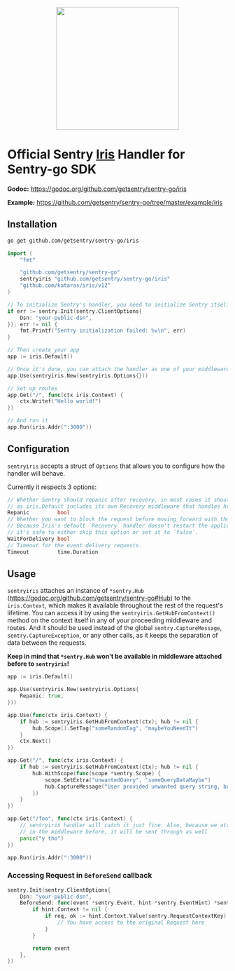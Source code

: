 <p align="center">
  <a href="https://sentry.io" target="_blank" align="center">
    <img src="https://sentry-brand.storage.googleapis.com/sentry-logo-black.png" width="280">
  </a>
  <br />
</p>

# Official Sentry [Iris](https://github.com/kataras/iris) Handler for Sentry-go SDK

**Godoc:** https://godoc.org/github.com/getsentry/sentry-go/iris

**Example:** https://github.com/getsentry/sentry-go/tree/master/example/iris

## Installation

```sh
go get github.com/getsentry/sentry-go/iris
```

```go
import (
    "fmt"

    "github.com/getsentry/sentry-go"
    sentryiris "github.com/getsentry/sentry-go/iris"
    "github.com/kataras/iris/v12"
)

// To initialize Sentry's handler, you need to initialize Sentry itself beforehand
if err := sentry.Init(sentry.ClientOptions{
    Dsn: "your-public-dsn",
}); err != nil {
    fmt.Printf("Sentry initialization failed: %v\n", err)
}

// Then create your app
app := iris.Default()

// Once it's done, you can attach the handler as one of your middleware
app.Use(sentryiris.New(sentryiris.Options{}))

// Set up routes
app.Get("/", func(ctx iris.Context) {
    ctx.Writef("Hello world!")
})

// And run it
app.Run(iris.Addr(":3000"))
```

## Configuration

`sentryiris` accepts a struct of `Options` that allows you to configure how the handler will behave.

Currently it respects 3 options:

```go
// Whether Sentry should repanic after recovery, in most cases it should be set to true,
// as iris.Default includes its own Recovery middleware that handles http responses.
Repanic         bool
// Whether you want to block the request before moving forward with the response.
// Because Iris's default `Recovery` handler doesn't restart the application,
// it's safe to either skip this option or set it to `false`.
WaitForDelivery bool
// Timeout for the event delivery requests.
Timeout         time.Duration
```

## Usage

`sentryiris` attaches an instance of `*sentry.Hub` (https://godoc.org/github.com/getsentry/sentry-go#Hub) to the `iris.Context`, which makes it available throughout the rest of the request's lifetime.
You can access it by using the `sentryiris.GetHubFromContext()` method on the context itself in any of your proceeding middleware and routes.
And it should be used instead of the global `sentry.CaptureMessage`, `sentry.CaptureException`, or any other calls, as it keeps the separation of data between the requests.

**Keep in mind that `*sentry.Hub` won't be available in middleware attached before to `sentryiris`!**

```go
app := iris.Default()

app.Use(sentryiris.New(sentryiris.Options{
    Repanic: true,
}))

app.Use(func(ctx iris.Context) {
    if hub := sentryiris.GetHubFromContext(ctx); hub != nil {
        hub.Scope().SetTag("someRandomTag", "maybeYouNeedIt")
    }
    ctx.Next()
})

app.Get("/", func(ctx iris.Context) {
    if hub := sentryiris.GetHubFromContext(ctx); hub != nil {
        hub.WithScope(func(scope *sentry.Scope) {
            scope.SetExtra("unwantedQuery", "someQueryDataMaybe")
            hub.CaptureMessage("User provided unwanted query string, but we recovered just fine")
        })
    }
})

app.Get("/foo", func(ctx iris.Context) {
    // sentryiris handler will catch it just fine. Also, because we attached "someRandomTag"
    // in the middleware before, it will be sent through as well
    panic("y tho")
})

app.Run(iris.Addr(":3000"))
```

### Accessing Request in `BeforeSend` callback

```go
sentry.Init(sentry.ClientOptions{
    Dsn: "your-public-dsn",
    BeforeSend: func(event *sentry.Event, hint *sentry.EventHint) *sentry.Event {
        if hint.Context != nil {
            if req, ok := hint.Context.Value(sentry.RequestContextKey).(*http.Request); ok {
                // You have access to the original Request here
            }
        }

        return event
    },
})
```
